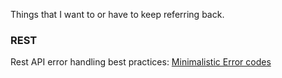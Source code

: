 Things that I want to or have to keep referring back.

### REST
Rest API error handling best practices:
[Minimalistic Error codes](http://blog.restcase.com/rest-api-error-codes-101/)

